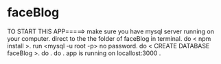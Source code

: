 # faceBlog
TO START THIS APP=====>
make sure you have mysql server running on your computer.
direct to the the folder of faceBlog in terminal.
do < npm install >.
run <mysql -u root -p> no password. do < CREATE DATABASE faceBlog >.
do <npm run webpack-dev>.
do <npm run server-dev>.
app is running on locallost:3000 .
